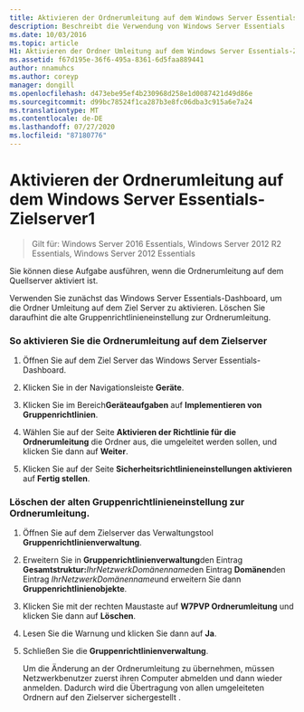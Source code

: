 ```yaml
---
title: Aktivieren der Ordnerumleitung auf dem Windows Server Essentials-Zielserver1
description: Beschreibt die Verwendung von Windows Server Essentials
ms.date: 10/03/2016
ms.topic: article
H1: Aktivieren der Ordner Umleitung auf dem Windows Server Essentials-Ziel Server
ms.assetid: f67d195e-36f6-495a-8361-6d5faa889441
author: nnamuhcs
ms.author: coreyp
manager: dongill
ms.openlocfilehash: d473ebe95ef4b230968d258e1d0087421d49d86e
ms.sourcegitcommit: d99bc78524f1ca287b3e8fc06dba3c915a6e7a24
ms.translationtype: MT
ms.contentlocale: de-DE
ms.lasthandoff: 07/27/2020
ms.locfileid: "87180776"
---
```

# <a name="enable-folder-redirection-on-the-windows-server-essentials-destination-server1"></a>Aktivieren der Ordnerumleitung auf dem Windows Server Essentials-Zielserver1

>Gilt für: Windows Server 2016 Essentials, Windows Server 2012 R2 Essentials, Windows Server 2012 Essentials

Sie können diese Aufgabe ausführen, wenn die Ordnerumleitung auf dem Quellserver aktiviert ist.

 Verwenden Sie zunächst das Windows Server Essentials-Dashboard, um die Ordner Umleitung auf dem Ziel Server zu aktivieren. Löschen Sie daraufhint die alte Gruppenrichtlinieneinstellung zur Ordnerumleitung.

### <a name="to-enable-folder-redirection-on-the-destination-server"></a>So aktivieren Sie die Ordnerumleitung auf dem Zielserver

1.  Öffnen Sie auf dem Ziel Server das Windows Server Essentials-Dashboard.

2.  Klicken Sie in der Navigationsleiste **Geräte**.

3.  Klicken Sie im Bereich**Geräteaufgaben** auf **Implementieren von Gruppenrichtlinien**.

4.  Wählen Sie auf der Seite **Aktivieren der Richtlinie für die Ordnerumleitung** die Ordner aus, die umgeleitet werden sollen, und klicken Sie dann auf **Weiter**.

5.  Klicken Sie auf der Seite **Sicherheitsrichtlinieneinstellungen aktivieren** auf **Fertig stellen**.

### <a name="to-delete-the-old-folder-redirection-group-policy-setting"></a>Löschen der alten Gruppenrichtlinieneinstellung zur Ordnerumleitung.

1. Öffnen Sie auf dem Zielserver das Verwaltungstool **Gruppenrichtlinienverwaltung**.

2. Erweitern Sie in **Gruppenrichtlinienverwaltung**den Eintrag **Gesamtstruktur:**<em>IhrNetzwerkDomänenname</em>den Eintrag **Domänen**den Eintrag *IhrNetzwerkDomänenname*und erweitern Sie dann **Gruppenrichtlinienobjekte**.

3. Klicken Sie mit der rechten Maustaste auf **W7PVP Ordnerumleitung** und klicken Sie dann auf **Löschen**.

4. Lesen Sie die Warnung und klicken Sie dann auf **Ja**.

5. Schließen Sie die **Gruppenrichtlinienverwaltung**.

   Um die Änderung an der Ordnerumleitung zu übernehmen, müssen Netzwerkbenutzer zuerst ihren Computer abmelden und dann wieder anmelden. Dadurch wird die Übertragung von allen umgeleiteten Ordnern auf den Zielserver sichergestellt .
